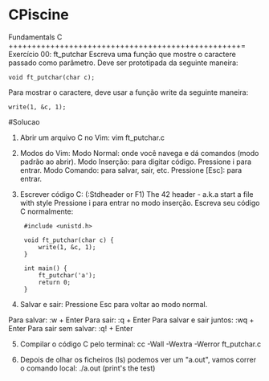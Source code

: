 # CPiscine
Fundamentals C
++++++++++++++++++++++++++++++++++++++++++++++++++=
Exercício 00: ft_putchar
Escreva uma função que mostre o caractere passado como parâmetro.
Deve ser prototipada da seguinte maneira:
    
    void ft_putchar(char c);

Para mostrar o caractere, deve usar a função write da seguinte maneira:

    write(1, &c, 1);


#Solucao
1. Abrir um arquivo C no Vim:
  vim ft_putchar.c

2. Modos do Vim:
  Modo Normal: onde você navega e dá comandos (modo padrão ao abrir).
  Modo Inserção: para digitar código. Pressione i para entrar.
  Modo Comando: para salvar, sair, etc. Pressione [Esc]: para entrar.

3. Escrever código C:
  (:Stdheader or F1) The 42 header - a.k.a start a file with style
  Pressione i para entrar no modo inserção.
  Escreva seu código C normalmente:

        #include <unistd.h>
        
        void ft_putchar(char c) {
            write(1, &c, 1);
        }
        
        int main() {
            ft_putchar('a');
            return 0;
        }


4. Salvar e sair:
  Pressione Esc para voltar ao modo normal.
  
  Para salvar: :w + Enter
  Para sair: :q + Enter
  Para salvar e sair juntos: :wq + Enter
  Para sair sem salvar: :q! + Enter

5. Compilar o código C pelo terminal:
  cc -Wall -Wextra -Werror ft_putchar.c

6. Depois de olhar os ficheiros (ls) podemos ver um "a.out", vamos correr o comando local:
  ./a.out
  (print's the test)




